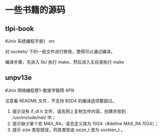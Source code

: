 # 一些书籍的源码

## tlpi-book

《Unix 系统编程手册》 src

对 sockets/ 下的一些文件进行修改，使得可以通过编译。

编译步骤，先进入 lib/ 执行 make，然后进入主目录执行 make

## unpv13e

《Unix 网络编程卷1-套接字联网 API》

注意看 README 文件，不支持 BSD4 的编译选项要跳过。


1. 提示没有 if_dl.h 文件，请去网上复制文件内容，创建并放到 /usr/include/net/ 中；
1. 提示缺少某个宏 MAX_RA，请去定义其为 1024（#define MAX_RA 1024）；
1. 提示 size 类型错误，将其类型由 ssize_t 改为 socklen_t 。
